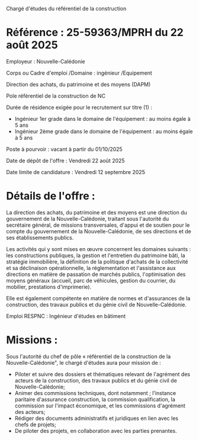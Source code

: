 
Chargé d'études du référentiel de la construction

# Référence : 25-59363/MPRH du 22 août 2025

Employeur : Nouvelle-Calédonie

Corps ou Cadre d'emploi /Domaine : ingénieur /Equipement

Direction des achats, du patrimoine et des moyens (DAPM)

Pole référentiel de la construction de NC

Durée de résidence exigée pour le recrutement sur titre (1) :

- Ingénieur 1er grade dans le domaine de l'équipement : au moins égale à 5 ans
- Ingénieur 2ème grade dans le domaine de l'équipement : au moins égale à 5 ans

Poste à pourvoir : vacant à partir du 01/10/2025

Date de dépôt de l'offre : Vendredi 22 août 2025

Date limite de candidature : Vendredi 12 septembre 2025

# Détails de l'offre :

La direction des achats, du patrimoine et des moyens est une direction du gouvernement de la Nouvelle-Calédonie, traitant sous l'autorité du secrétaire général, de missions transversales, d'appui et de soutien pour le compte du gouvernement de la Nouvelle-Calédonie, de ses directions et de ses établissements publics.

Les activités qui y sont mises en œuvre concernent les domaines suivants : les constructions publiques, la gestion et l'entretien du patrimoine bâti, la stratégie immobilière, la définition de la politique d'achats de la collectivité et sa déclinaison opérationnelle, la réglementation et l'assistance aux directions en matière de passation de marchés publics, l'optimisation des moyens généraux (accueil, parc de véhicules, gestion du courrier, du mobilier, prestations d'imprimerie).

Elle est également compétente en matière de normes et d'assurances de la construction, des travaux publics et du génie civil de Nouvelle-Calédonie.

Emploi RESPNC : Ingénieur d'études en bâtiment

# Missions :

Sous l'autorité du chef de pôle « référentiel de la construction de la Nouvelle-Calédonie", le chargé d'études aura pour mission de :

- Piloter et suivre des dossiers et thématiques relevant de l'agrément des acteurs de la construction, des travaux publics et du génie civil de Nouvelle-Calédonie;
- Animer des commissions techniques, dont notamment ; l'instance paritaire d'assurance construction, la commission qualification, la commission sur l'impact économique, et les commissions d'agrément des acteurs;
- Rédiger des documents administratifs et juridiques en lien avec les chefs de projets;
- De piloter des projets, en collaboration avec les parties prenantes.


